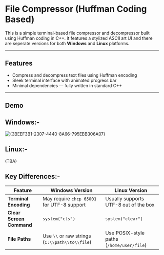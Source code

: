# File Compressor (Huffman Coding Based)

This is a simple terminal-based file compressor and decompressor built using Huffman coding in C++. It features a stylized ASCII art UI and there are seperate versions for both **Windows** and **Linux** platforms.

---
##  Features

- Compress and decompress text files using Huffman encoding
- Sleek terminal interface with animated progress bar
- Minimal dependencies — fully written in standard C++

---

##  Demo
## Windows:- 
![{3BEEF3B1-2307-4440-8A66-795EBB306A07}](https://github.com/user-attachments/assets/dec0caf6-3e84-45cd-a813-b1e9bc53b577)
## Linux:-
(TBA)

## Key Differences:-

| Feature                  | Windows Version                             | Linux Version                              |
|--------------------------|----------------------------------------------|---------------------------------------------|
| **Terminal Encoding**    | May require `chcp 65001` for UTF-8 support   | Usually supports UTF-8 out of the box       |
| **Clear Screen Command** | `system("cls")`                              | `system("clear")`                           |
| **File Paths**           | Use `\\` or raw strings (`C:\\path\\to\\file`) | Use POSIX-style paths (`/home/user/file`)  |
